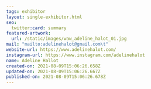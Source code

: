 ```yaml
---
tags: exhibitor
layout: single-exhibitor.html
seo:
  twitter:card: summary
featured-artwork:
  url: /static/images/waw_adeline_halot_01.jpg
mail: "mailto:adelinehalot@gmail.com\t"
website-url: https://www.adelinehalot.com/
instagram-url: https://www.instagram.com/adelinehalot
name: Adeline Hallot
created-on: 2021-08-09T15:06:26.658Z
updated-on: 2021-08-09T15:06:26.667Z
published-on: 2021-08-09T15:06:26.678Z
---
```

